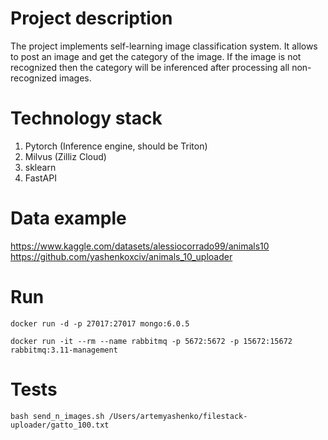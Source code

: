 # Project description

The project implements self-learning image classification system.
It allows to post an image and get the category of the image.
If the image is not recognized then the category will be inferenced after processing all non-recognized images.

# Technology stack

1. Pytorch (Inference engine, should be Triton)
2. Milvus (Zilliz Cloud)
3. sklearn
4. FastAPI

# Data example

https://www.kaggle.com/datasets/alessiocorrado99/animals10
https://github.com/yashenkoxciv/animals_10_uploader

# Run

```
docker run -d -p 27017:27017 mongo:6.0.5
```

```
docker run -it --rm --name rabbitmq -p 5672:5672 -p 15672:15672 rabbitmq:3.11-management
```


# Tests

```
bash send_n_images.sh /Users/artemyashenko/filestack-uploader/gatto_100.txt
```
